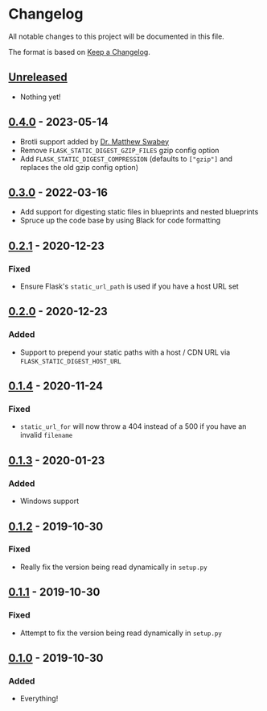 # Changelog

All notable changes to this project will be documented in this file.

The format is based on [Keep a
Changelog](https://keepachangelog.com/en/1.0.0/).

## [Unreleased]

- Nothing yet!

## [0.4.0] - 2023-05-14

- Brotli support added by [Dr. Matthew Swabey](https://github.com/mattaw)
- Remove `FLASK_STATIC_DIGEST_GZIP_FILES` gzip config option
- Add `FLASK_STATIC_DIGEST_COMPRESSION` (defaults to `["gzip"]` and replaces the old gzip config option)

## [0.3.0] - 2022-03-16

- Add support for digesting static files in blueprints and nested blueprints
- Spruce up the code base by using Black for code formatting

## [0.2.1] - 2020-12-23

### Fixed

- Ensure Flask's `static_url_path` is used if you have a host URL set

## [0.2.0] - 2020-12-23

### Added

- Support to prepend your static paths with a host / CDN URL via `FLASK_STATIC_DIGEST_HOST_URL`

## [0.1.4] - 2020-11-24

### Fixed

- `static_url_for` will now throw a 404 instead of a 500 if you have an invalid `filename`

## [0.1.3] - 2020-01-23

### Added

- Windows support

## [0.1.2] - 2019-10-30

### Fixed

- Really fix the version being read dynamically in `setup.py`

## [0.1.1] - 2019-10-30

### Fixed

- Attempt to fix the version being read dynamically in `setup.py`

## [0.1.0] - 2019-10-30

### Added

- Everything!

[Unreleased]: https://github.com/nickjj/flask-static-digest/compare/v0.4.0...HEAD
[0.4.0]: https://github.com/nickjj/flask-static-digest/compare/v0.3.0...v0.4.0
[0.3.0]: https://github.com/nickjj/flask-static-digest/compare/v0.2.1...v0.3.0
[0.2.1]: https://github.com/nickjj/flask-static-digest/compare/v0.2.0...v0.2.1
[0.2.0]: https://github.com/nickjj/flask-static-digest/compare/v0.1.4...v0.2.0
[0.1.4]: https://github.com/nickjj/flask-static-digest/compare/v0.1.3...v0.1.4
[0.1.3]: https://github.com/nickjj/flask-static-digest/compare/v0.1.2...v0.1.3
[0.1.2]: https://github.com/nickjj/flask-static-digest/compare/v0.1.1...v0.1.2
[0.1.1]: https://github.com/nickjj/flask-static-digest/compare/v0.1.0...v0.1.1
[0.1.0]: https://github.com/nickjj/flask-static-digest/releases/tag/v0.1.0
